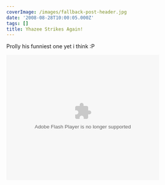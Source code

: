 ```yaml
---
coverImage: /images/fallback-post-header.jpg
date: '2008-08-28T10:00:05.000Z'
tags: []
title: Yhazee Strikes Again!
---
```


Prolly his funniest one yet i think :P&nbsp;

<!-- more -->

<embed width="400" height="328" src="https://static.escapistmagazine.com/media/global/movies/player/FlowPlayerDark.swf?config=%7Bembedded%3Atrue%2CplayList%3A%5B+%7B+%27url%27%3A203%2C%27linkUrl%27%3A%27http%3A%2F%2Fwww.escapistmagazine.com%2Fvideos%2Fview%2Fzero-punctuation%2F203-Braid%27%2C%27linkWindow%27%3A%27_top%27%2C%27name%27%3A%27Braid%27+%7D+%5D%2CsplashImageFile%3A%27http%3A%2F%2Fwww.escapistmagazine.com%2Fglobal%2Fcastfire%2Fsplash%2F203.jpg%27%2CshowVolumeSlider%3Atrue%2CinitialScale%3A%27fit%27%2Cloop%3Afalse%2CautoPlay%3Afalse%2CautoBuffering%3Afalse%2CusePlayOverlay%3Afalse%2CautoRewind%3Atrue%2CbufferLength%3A15%2CmenuItems%3A%5Bfalse%2Cfalse%2Cfalse%2Cfalse%2Ctrue%2Ctrue%5D%7D" allowfullscreen="true" allowscriptaccess="always" quality="high" bgcolor="#333333" type="application/x-shockwave-flash" pluginspage="https://www.adobe.com/go/getflashplayer"></embed>
